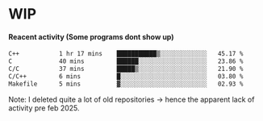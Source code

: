 # WIP

#### Reacent activity (Some programs dont show up)
<!--START_SECTION:waka-->

```txt
C++           1 hr 17 mins    ███████████▒░░░░░░░░░░░░░   45.17 %
C             40 mins         ██████░░░░░░░░░░░░░░░░░░░   23.86 %
C/C           37 mins         █████▒░░░░░░░░░░░░░░░░░░░   21.90 %
C/C++         6 mins          █░░░░░░░░░░░░░░░░░░░░░░░░   03.80 %
Makefile      5 mins          ▓░░░░░░░░░░░░░░░░░░░░░░░░   02.93 %
```

<!--END_SECTION:waka-->

Note: I deleted quite a lot of old repositories -> hence the apparent lack of activity pre feb 2025.
